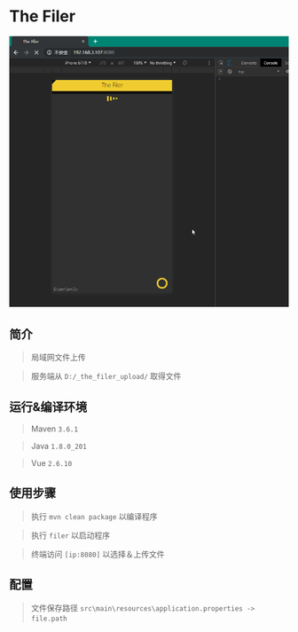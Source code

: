 # The Filer

![](PREVIEW.gif)

## 简介

> 局域网文件上传

> 服务端从 `D:/_the_filer_upload/` 取得文件

## 运行&编译环境

> Maven `3.6.1`

> Java `1.8.0_201`

> Vue `2.6.10`

## 使用步骤

> 执行 `mvn clean package` 以编译程序

> 执行 `filer` 以启动程序

> 终端访问 `[ip:8080]` 以选择＆上传文件

## 配置

> 文件保存路径 `src\main\resources\application.properties -> file.path`
